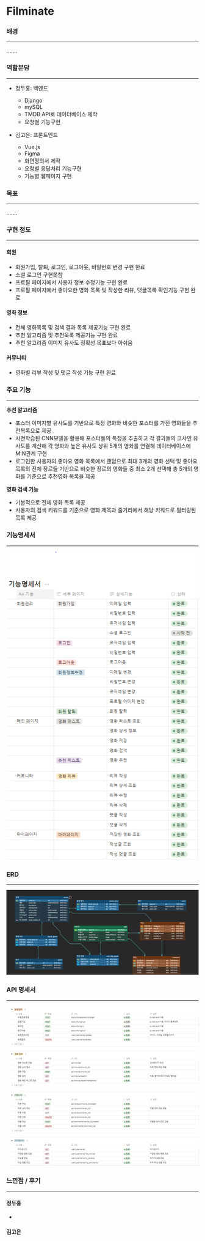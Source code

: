 # Filminate
  
### 배경
---
.......

### 역할분담
---
- 정두홍: 백엔드
    - Django
    - mySQL
    - TMDB API로 데이터베이스 제작
    - 요청별 기능구현
    
- 김고은: 프론트엔드
    - Vue.js
    - Figma
    - 화면정의서 제작
    - 요청별 응답처리 기능구현
    - 기능별 웹페이지 구현

### 목표
---
.......

### 구현 정도
--- 
#### 회원
- 회원가입, 탈퇴, 로그인, 로그아웃, 비밀번호 변경 구현 완료
- 소셜 로그인 구현못함
- 프로필 페이지에서 사용자 정보 수정기능 구현 완료
- 프로필 페이지에서 좋아요한 영화 목록 및 작성한 리뷰, 댓글목록 확인기능 구현 완료

#### 영화 정보
- 전체 영화목록 및 검색 결과 목록 제공기능 구현 완료
- 추천 알고리즘 및 추천목록 제공기능 구현 완료
- 추천 알고리즘 이미지 유사도 정확성 목표보다 아쉬움

#### 커뮤니티
- 영화별 리뷰 작성 및 댓글 작성 기능 구현 완료

### 주요 기능
---
**추천 알고리즘**
- 포스터 이미지별 유사도를 기반으로 특정 영화와 비슷한 포스터를 가진 영화들을 추천목록으로 제공
- 사전학습된 CNN모델을 활용해 포스터들의 특징을 추출하고 각 결과들의 코사인 유사도를 계산해 각 영화와 높은 유사도 상위 5개의 영화를 연결해 데이터베이스에 M:N관계 구현
- 로그인한 사용자의 좋아요 영화 목록에서 랜덤으로 최대 3개의 영화 선택 및 좋아요 목록의 전체 장르들 기반으로 비슷한 장르의 영화들 중 최소 2개 선택해 총 5개의 영화를 기준으로 추천영화 목록을 제공

**영화 검색 기능**
- 기본적으로 전체 영화 목록 제공
- 사용자의 검색 키워드를 기준으로 영화 제목과 줄거리에서 해당 키워드로 필터링된 목록 제공

### 기능명세서
---
![기능명세서](./기능명세서.PNG)

### ERD
---
![ERD](./ERD.png)

### API 명세서
---
![API명세서](./API명세서.PNG)

### 느낀점 / 후기
--- 
#### 정두홍
- 
#### 김고은